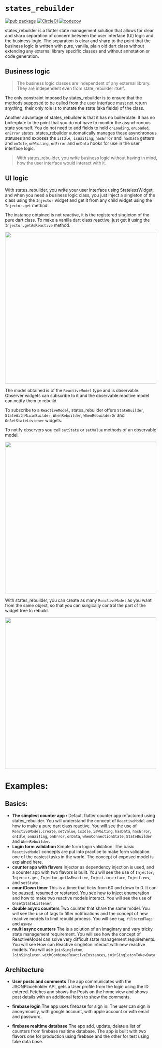 # `states_rebuilder`

[![pub package](https://img.shields.io/pub/v/states_rebuilder.svg)](https://pub.dev/packages/states_rebuilder)
[![CircleCI](https://circleci.com/gh/GIfatahTH/states_rebuilder.svg?style=svg)](https://circleci.com/gh/GIfatahTH/states_rebuilder)
[![codecov](https://codecov.io/gh/GIfatahTH/states_rebuilder/branch/master/graph/badge.svg)](https://codecov.io/gh/GIfatahTH/states_rebuilder)


states_rebuilder is a flutter state management solution that allows for clear and sharp separation of concern between the user interface (UI) logic and the business logic. The separation is clear and sharp to the point that the business logic is written with pure, vanilla, plain old dart class without extending any external library specific classes and without annotation or code generation.

## Business logic

>The business logic classes are independent of any external library. They are independent even from state_rebuilder itself.

The only constraint imposed by states_rebuilder is to ensure that the methods supposed to be called from the user interface must not return anything; their only role is to mutate the state (aka fields) of the class.

Another advantage of states_rebuilder is that it has no boilerplate. It has no boilerplate to the point that you do not have to monitor the asynchronous state yourself. You do not need to add fields to hold `onLoading`, `onLoaded`, `onError` states. states_rebuilder automatically manages these asynchronous statuses and exposes the `isIdle`,` isWaiting`, `hasError` and` hasData` getters and `onIdle`, `onWaiting`, `onError` and `onData` hooks for use in the user interface logic.

>With states_rebuilder, you write business logic without having in mind, how the user interface would interact with it.

## UI logic

With states_rebuilder, you write your user interface using StatelessWidget, and when you need a business logic class, you just inject a singleton of the class using the `Injector` widget and get it from any child widget using the `Injector.get` method.

The instance obtained is not reactive, it is the registered singleton of the pure dart class. To make a vanilla dart class reactive, just get it using the `Injector.getAsReactive` method.

<image src="https://github.com/GIfatahTH/repo_images/blob/master/011-states_rebuilder_singltons.png" width="500"/>

The model obtained is of the `ReactiveModel` type and is observable. Observer widgets can subscribe to it and the observable reactive model can notify them to rebuild.


To subscribe to a `ReactiveModel`, states_rebuilder offers `StateBuilder`, `StateWithMixinBuilder`, `WhenRebuilder`, `WhenRebuilderOr` and `OnSetStateListener` widgets.

To notify observers you call `setState` or `setValue` methods of an observable model.

<image src="https://github.com/GIfatahTH/repo_images/blob/master/011-states_rebuilder_state_wheel.png" width="500"/>

With states_rebuilder, you can create as many `ReactiveModel` as you want from the same object, so that you can surgically control the part of the widget tree to rebuild.

<image src="https://github.com/GIfatahTH/repo_images/blob/master/011-states_rebuilder_new_reactive_model.png" width="500"/>

# Examples:

## Basics:
* **The simplest counter app :** Default flutter counter app refactored using states_rebuilder. You will understand the concept of `ReactiveModel` and how to make a pure dart class reactive. You will see the use of `ReactiveModel.create`, `setValue`, `isIdle`, `isWaiting`, `hasData`, `hasError`, `onIdle`, `onWaiting`, `onError`, `onData`, `whenConnectionState`, `StateBuilder` and `WhenRebuilder`.
* **Login form validation** Simple form login validation. The basic `ReactiveModel` concepts are put into practice to make form validation one of the easiest tasks in the world. The concept of exposed model is explained here.
* **counter app with flavors** Injector as dependency injection is used, and a counter app with two flavors is built. You will see the use of `Injector`, `Injector.get`, `Injector.getAsReactive`, `Inject.interface`, `Inject.env`, and `setState`.
* **countDown timer** This is a timer that ticks from 60 and down to 0. It can be paused, resumed or restarted. You see how to inject enumeration and how to make two reactive models interact. You will see the use of `OnSetStateListener`.
* **double async counters** Two counter that share the same model. You will see the use of tags to filter notifications and the concept of new reactive models to limit rebuild process. You will see `tag`, `filteredTags` and `asNew` 
* **multi async counters** The is a solution of an imaginary and very tricky state management requirement. You will see how the concept of ReactiveModel can solve very difficult state management requirements. You will see How can Reactive singleton interact with new reactive models. You will use
 `joinSingleton`, `JoinSingleton.withCombinedReactiveInstances`, `joinSingletonToNewData`

## Architecture

* **User posts and comments**  The app communicates with the JSONPlaceholder API, gets a User profile from the login using the ID entered. Fetches and shows the Posts on the home view and shows post details with an additional fetch to show the comments.

* **firebase login** The app uses firebase for sign in. The user can sign in anonymously, with google account, with apple account or with email and password.

* **firebase realtime database** The app add, update, delete a list of counters from firebase realtime database. The app is built with two flavors one for production using firebase and the other for test using fake data base.


